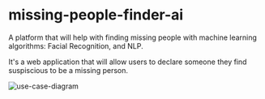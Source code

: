 # missing-people-finder-ai

A platform that will help with finding missing people with machine learning algorithms: Facial Recognition, and NLP.

It's a web application that will allow users to declare someone they find suspiscious to be a missing person.

![use-case-diagram](https://user-images.githubusercontent.com/70814339/139305018-7695c9ab-2c62-44c6-b5a0-141059a240ff.png)
